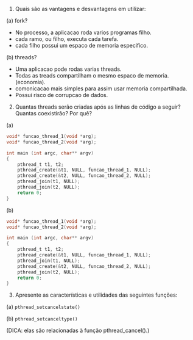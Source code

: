 1. Quais são as vantagens e desvantagens em utilizar:

(a) fork?
- No processo, a aplicacao roda varios programas filho.
- cada ramo, ou filho, executa cada tarefa.
- cada filho possui um espaco de memoria especifico.

(b) threads?
- Uma aplicacao pode rodas varias threads.
- Todas as treads compartilham o mesmo espaco de memoria. (economia).
- comonicacao mais simples para assim usar memoria compartilhada.
- Possui risco de corrupcao de dados.

2. Quantas threads serão criadas após as linhas de código a seguir? Quantas coexistirão? Por quê?

(a)

```C
void* funcao_thread_1(void *arg);
void* funcao_thread_2(void *arg);

int main (int argc, char** argv)
{
	pthread_t t1, t2;
	pthread_create(&t1, NULL, funcao_thread_1, NULL);
	pthread_create(&t2, NULL, funcao_thread_2, NULL);
	pthread_join(t1, NULL);
	pthread_join(t2, NULL);
	return 0;
}
```


(b)
```C
void* funcao_thread_1(void *arg);
void* funcao_thread_2(void *arg);

int main (int argc, char** argv)
{
	pthread_t t1, t2;
	pthread_create(&t1, NULL, funcao_thread_1, NULL);
	pthread_join(t1, NULL);
	pthread_create(&t2, NULL, funcao_thread_2, NULL);
	pthread_join(t2, NULL);
	return 0;
}
```

3. Apresente as características e utilidades das seguintes funções:

(a) `pthread_setcancelstate()`

(b) `pthread_setcanceltype()`

(DICA: elas são relacionadas à função pthread_cancel().)
